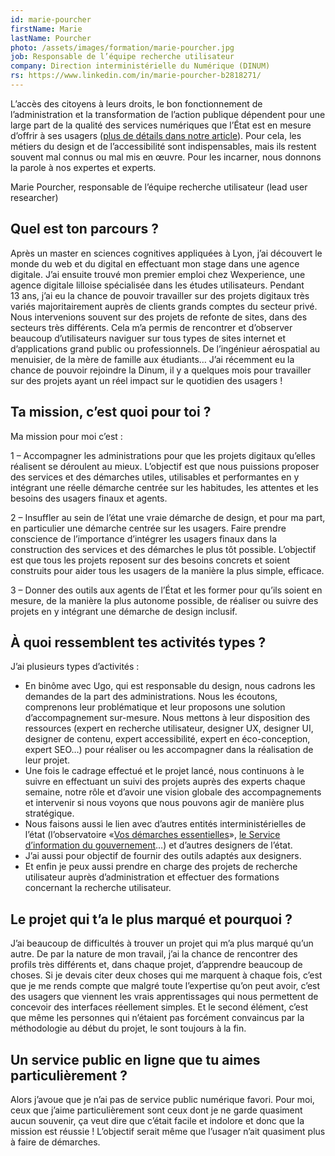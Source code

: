 ```yaml
---
id: marie-pourcher
firstName: Marie
lastName: Pourcher
photo: /assets/images/formation/marie-pourcher.jpg
job: Responsable de l’équipe recherche utilisateur
company: Direction interministérielle du Numérique (DINUM)
rs: https://www.linkedin.com/in/marie-pourcher-b2818271/
---
```


<p class="fr-text--lead">L’accès des citoyens à leurs droits, le bon fonctionnement de l’administration et la transformation de l’action publique dépendent pour une large part de la qualité des services numériques que l’État est en mesure d’offrir à ses usagers (<a href="/articles/2024-04-29-nos-experts-ont-la-parole/">plus de détails dans notre article</a>). Pour cela, les métiers du design et de l’accessibilité sont indispensables, mais ils restent souvent mal connus ou mal mis en œuvre. Pour les incarner, nous donnons la parole à nos expertes et experts.</p>

<p class="fr-text--lead">Marie Pourcher, responsable de l’équipe recherche utilisateur (<span lang="en">lead user researcher</span>)</p>

<h2 class="fr-h6">Quel est ton parcours&nbsp;?</h2>

Après un master en sciences cognitives appliquées à Lyon, j&rsquo;ai découvert le monde du web et du digital en effectuant mon stage dans une agence digitale. J&rsquo;ai ensuite trouvé mon premier emploi chez Wexperience, une agence digitale lilloise spécialisée dans les études utilisateurs. Pendant 13&nbsp;ans, j&rsquo;ai eu la chance de pouvoir travailler sur des projets digitaux très variés majoritairement auprès de clients grands comptes du secteur privé. Nous intervenions souvent sur des projets de refonte de sites, dans des secteurs très différents. Cela m&rsquo;a permis de rencontrer et d&rsquo;observer beaucoup d&rsquo;utilisateurs naviguer sur tous types de sites internet et d&rsquo;applications grand public ou professionnels. De l&rsquo;ingénieur aérospatial au menuisier, de la mère de famille aux étudiants&hellip; J&rsquo;ai récemment eu la chance de pouvoir rejoindre la Dinum, il y a quelques mois pour travailler sur des projets ayant un réel impact sur le quotidien des usagers&nbsp;!

<h2 class="fr-h6">Ta mission, c’est quoi pour toi&nbsp;?</h2>

Ma mission pour moi c&rsquo;est&nbsp;:

1&nbsp;&ndash; Accompagner les administrations pour que les projets digitaux qu&rsquo;elles réalisent se déroulent au mieux. L&rsquo;objectif est que nous puissions proposer des services et des démarches utiles, utilisables et performantes en&nbsp;y intégrant une réelle démarche centrée sur les habitudes, les attentes et les besoins des usagers finaux et agents.

2&nbsp;&ndash; Insuffler au sein de l&rsquo;état une vraie démarche de design, et pour ma part, en particulier une démarche centrée sur les usagers. Faire prendre conscience de l&rsquo;importance d&rsquo;intégrer les usagers finaux dans la construction des services et des démarches le plus tôt possible. L&rsquo;objectif est que tous les projets reposent sur des besoins concrets et soient construits pour aider tous les usagers de la manière la plus simple, efficace.

3&nbsp;&ndash; Donner des outils aux agents de l&rsquo;État et les former pour qu&rsquo;ils soient en mesure, de la manière la plus autonome possible, de réaliser ou suivre des projets en y intégrant une démarche de design inclusif.

<h2 class="fr-h6">À quoi ressemblent tes activités types&nbsp;?</h2>

J&rsquo;ai plusieurs types d&rsquo;activités&nbsp;:

- En binôme avec Ugo, qui est responsable du design, nous cadrons les demandes de la part des administrations. Nous les écoutons, comprenons leur problématique et leur proposons une solution d&rsquo;accompagnement sur-mesure. Nous mettons à leur disposition des ressources (expert en recherche utilisateur, designer UX, designer UI, designer de contenu, expert accessibilité, expert en éco-conception, expert SEO&hellip;) pour réaliser ou les accompagner dans la réalisation de leur projet.
- Une fois le cadrage effectué et le projet lancé, nous continuons à le suivre en effectuant un suivi des projets auprès des experts chaque semaine, notre rôle et d&rsquo;avoir une vision globale des accompagnements et intervenir si nous voyons que nous pouvons agir de manière plus stratégique.
- Nous faisons aussi le lien avec d&rsquo;autres entités interministérielles de l&rsquo;état (l&rsquo;observatoire &laquo;<a href="https://observatoire.numerique.gouv.fr/">Vos démarches essentielles</a>&raquo;, <a href="https://www.gouvernement.fr/organisation/service-d-information-du-gouvernement-sig">le Service d&rsquo;information du gouvernement</a>&hellip;) et d&rsquo;autres designers de l&rsquo;état.
- J&rsquo;ai aussi pour objectif de fournir des outils adaptés aux designers.
- Et enfin je peux aussi prendre en charge des projets de recherche utilisateur auprès d&rsquo;administration et effectuer des formations concernant la recherche utilisateur.

<h2 class="fr-h6">Le projet qui t’a le plus marqué et pourquoi&nbsp;?</h2>

J&rsquo;ai beaucoup de difficultés à trouver un projet qui m&rsquo;a plus marqué qu&rsquo;un autre. De par la nature de mon travail, j&rsquo;ai la chance de rencontrer des profils très différents et, dans chaque projet, d&rsquo;apprendre beaucoup de choses. Si je devais citer deux choses qui me marquent à chaque fois, c&rsquo;est que je me rends compte que malgré toute l&rsquo;expertise qu&rsquo;on peut avoir, c&rsquo;est des usagers que viennent les vrais apprentissages qui nous permettent de concevoir des interfaces réellement simples. Et le second élément, c&rsquo;est que même les personnes qui n&rsquo;étaient pas forcément convaincus par la méthodologie au début du projet, le sont toujours à la fin.

<h2 class="fr-h6">Un service public en ligne que tu aimes particulièrement&nbsp;?</h2>

Alors j&rsquo;avoue que je n&rsquo;ai pas de service public numérique favori. Pour moi, ceux que j&rsquo;aime particulièrement sont ceux dont je ne garde quasiment aucun souvenir, ça veut dire que c&rsquo;était facile et indolore et donc que la mission est réussie&nbsp;! L&rsquo;objectif serait même que l&rsquo;usager n&rsquo;ait quasiment plus à faire de démarches.
